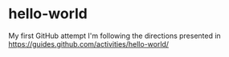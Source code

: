# hello-world
My first GitHub attempt
I'm following the directions presented in https://guides.github.com/activities/hello-world/
